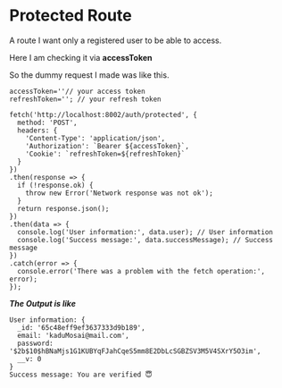 # Protected Route

A route I want only a registered user to be able to access.

Here I am checking it via **accessToken**  

So the dummy request I made was like this.

```JS
accessToken=''// your access token
refreshToken=''; // your refresh token

fetch('http://localhost:8002/auth/protected', {
  method: 'POST',
  headers: {
    'Content-Type': 'application/json',
    'Authorization': `Bearer ${accessToken}`,
    'Cookie': `refreshToken=${refreshToken}`
  }
})
.then(response => {
  if (!response.ok) {
    throw new Error('Network response was not ok');
  }
  return response.json();
})
.then(data => {
  console.log('User information:', data.user); // User information
  console.log('Success message:', data.successMessage); // Success message
})
.catch(error => {
  console.error('There was a problem with the fetch operation:', error);
});

```

***The Output is like***

```JS
User information: {
  _id: '65c48eff9ef3637333d9b189',
  email: 'kaduMosai@mail.com',
  password: '$2b$10$hBNaMjs1G1KUBYqFJahCqeS5mm8E2DbLcSGBZSV3M5V4SXrY5O3im',
  __v: 0
}
Success message: You are verified 😇️ 
```
